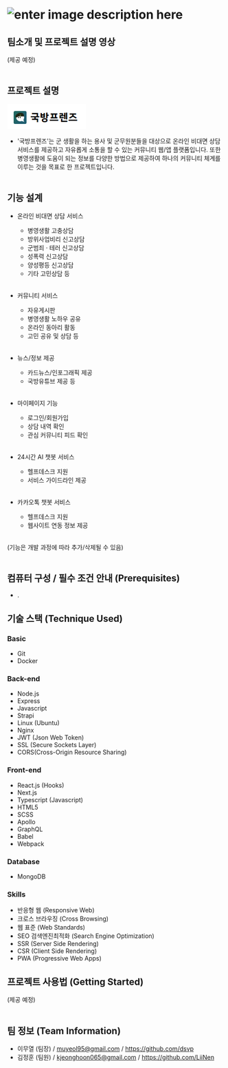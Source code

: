 
# ![enter image description here](https://osam.kookbang.kr/static/images/kookbang-friends-cover.jpg)

## 팀소개 및 프로젝트 설명 영상
(제공 예정)<br><br>

## 프로젝트 설명
![](국방프렌즈.png)
 * '국방프렌즈'는 군 생활을 하는 용사 및 군무원분들을 대상으로 온라인 비대면 상담 서비스를 제공하고 자유롭게 소통을 할 수 있는 커뮤니티 웹/앱 플랫폼입니다. 또한 병영생활에 도움이 되는 정보를 다양한 방법으로 제공하여 하나의 커뮤니티 체계를 이루는 것을 목표로 한 프로젝트입니다.<br><br>

## 기능 설계
 * 온라인 비대면 상담 서비스<br>
   - 병영생활 고충상담<br>
   - 방위사업비리 신고상담<br>
   - 군범죄 · 테러 신고상담<br>
   - 성폭력 신고상담<br>
   - 양성평등 신고상담<br>
   - 기타 고민상담 등<br><br>
   
 * 커뮤니티 서비스<br>
   - 자유게시판<br>
   - 병영생활 노하우 공유<br>
   - 온라인 동아리 활동<br>
   - 고민 공유 및 상담 등<br><br>
    
 * 뉴스/정보 제공<br>
   - 카드뉴스/인포그래픽 제공<br>
   - 국방유튜브 제공 등<br><br>
    
 * 마이페이지 기능<br>
   - 로그인/회원가입<br>
   - 상담 내역 확인<br>
   - 관심 커뮤니티 피드 확인<br><br>
    
 * 24시간 AI 챗봇 서비스<br>
   - 헬프데스크 지원<br>
   - 서비스 가이드라인 제공<br><br>
   
 * 카카오톡 챗봇 서비스<br>
   - 헬프데스크 지원<br>
   - 웹사이트 연동 정보 제공<br><br>
   
 (기능은 개발 과정에 따라 추가/삭제될 수 있음)<br><br>  
## 컴퓨터 구성 / 필수 조건 안내 (Prerequisites)
 * .
## 기술 스택 (Technique Used)
### Basic
 - Git
 - Docker
 
### Back-end
 - Node.js
 - Express
 - Javascript
 - Strapi
 - Linux (Ubuntu)
 - Nginx
 - JWT (Json Web Token)
 - SSL (Secure Sockets Layer)
 - CORS(Cross-Origin Resource Sharing)
  
### Front-end
 - React.js (Hooks)
 - Next.js
 - Typescript (Javascript)
 - HTML5
 - SCSS
 - Apollo
 - GraphQL
 - Babel
 - Webpack
 
 ### Database
 - MongoDB
 
 ### Skills
 - 반응형 웹 (Responsive Web)
 - 크로스 브라우징 (Cross Browsing)
 - 웹 표준 (Web Standards)
 - SEO 검색엔진최적화 (Search Engine Optimization)
 - SSR (Server Side Rendering)
 - CSR (Client Side Rendering)
 - PWA (Progressive Web Apps)
 
## 프로젝트 사용법 (Getting Started)
(제공 예정)<br><br>

## 팀 정보 (Team Information)
 * 이무열 (팀장) / muyeol95@gmail.com / https://github.com/dsvp<br>
 * 김정훈 (팀원) / kjeonghoon065@gmail.com / https://github.com/LiiNen<br>
